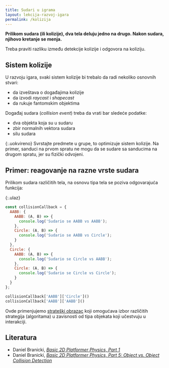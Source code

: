 ```yaml
---
title: Sudari u igrama
layout: lekcija-razvoj-igara
permalink: /kolizija
---
```


**Prilikom sudara (ili kolizije), dva tela deluju jedno na drugo. Nakon sudara, njihovo kretanje se menja.**

Treba praviti razliku između detekcije kolizije i odgovora na koliziju.

## Sistem kolizije

U razvoju igara, svaki sistem kolizije bi trebalo da radi nekoliko osnovnih stvari: 
- da izveštava o događajima kolizije
- da izvodi *raycast* i *shapecast*
- da rukuje fantomskim objektima

Događaj sudara (*collision event*) treba da vrati bar sledeće podatke: 
- dva objekta koja su u sudaru
- zbir normalnih vektora sudara
- silu sudara

{:.uokvireno}
Svrstajte predmete u grupe, to optimizuje sistem kolizije. Na primer, sanduci na prvom spratu ne mogu da se sudare sa sanducima na drugom spratu, jer su fizički odvojeni.

## Primer: reagovanje na razne vrste sudara

Prilikom sudara različitih tela, na osnovu tipa tela se poziva odgovarajuća funkcija:

{:.ulaz}
```js
const collisionCallback = {
  AABB: {
    AABB: (A, B) => {
      console.log('Sudario se AABB vs AABB');
    },
    Circle: (A, B) => {
      console.log('Sudario se AABB vs Circle');
    }
  },
  Circle: {
    AABB: (A, B) => {
      console.log('Sudario se Circle vs AABB');
    },
    Circle: (A, B) => {
      console.log('Sudario se Circle vs Circle');
    }
  }
};

collisionCallback['AABB']['Circle']()
collisionCallback['AABB']['AABB']()
```

Ovde primenjujemo [strateški obrazac](/obrazac-strategija) koji omogućava izbor različitih strategija (algoritama) u zavisnosti od tipa objekata koji učestvuju u interakciji.

## Literatura

- Daniel Branicki, [*Basic 2D Platformer Physics, Part 1*](https://gamedevelopment.tutsplus.com/basic-2d-platformer-physics-part-1--cms-25799t)
- Daniel Branicki, [*Basic 2D Platformer Physics, Part 5: Object vs. Object Collision Detection*](https://gamedevelopment.tutsplus.com/basic-platformer-physics-part-5-object-vs-object-collision-detection--cms-27594t)